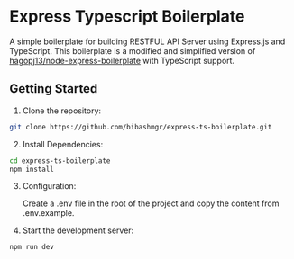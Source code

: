 # Express Typescript Boilerplate

A simple boilerplate for building RESTFUL API Server using Express.js and TypeScript. This boilerplate is a modified and simplified version of [hagopj13/node-express-boilerplate](https://github.com/hagopj13/node-express-boilerplate) with TypeScript support.

## Getting Started

1. Clone the repository:

```bash
git clone https://github.com/bibashmgr/express-ts-boilerplate.git
```

2. Install Dependencies:

```bash
cd express-ts-boilerplate
npm install
```

3. Configuration:
   
   Create a .env file in the root of the project and copy the content from .env.example.

4. Start the development server:

```bash
npm run dev
```